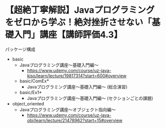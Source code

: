 # 【超絶丁寧解説】Javaプログラミングをゼロから学ぶ！絶対挫折させない「基礎入門」講座【講師評価4.3】

パッケージ構成
- basic 
  - Javaプログラミング講座〜基礎入門編〜
    - https://www.udemy.com/course/uz-java-kiso/learn/lecture/19817314?start=600#overview
  - basic/ComEx*
    - Javaプログラミング講座〜基礎入門編〜 (総合演習)
  - basic/Ex1*
    - Javaプログラミング講座〜基礎入門編〜 (セクションごとの課題)
- object_oriented 
  - Javaプログラミング講座〜オブジェクト指向編〜
    - https://www.udemy.com/course/uz-java-obj/learn/lecture/21478962?start=15#overview
